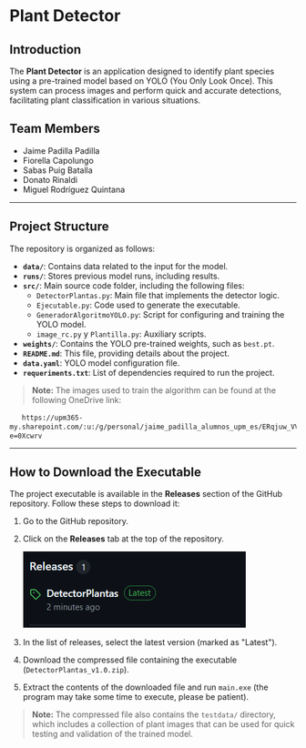 # Plant Detector

## Introduction

The **Plant Detector** is an application designed to identify plant species using a pre-trained model based on YOLO (You Only Look Once). This system can process images and perform quick and accurate detections, facilitating plant classification in various situations. 

## Team Members
- Jaime Padilla Padilla
- Fiorella Capolungo
- Sabas Puig Batalla
- Donato Rinaldi
- Miguel Rodríguez Quintana

---

## Project Structure
The repository is organized as follows:

- **`data/`**: Contains data related to the input for the model.
- **`runs/`**: Stores previous model runs, including results.
- **`src/`**: Main source code folder, including the following files:
  - `DetectorPlantas.py`: Main file that implements the detector logic.
  - `Ejecutable.py`: Code used to generate the executable.
  - `GeneradorAlgoritmoYOLO.py`: Script for configuring and training the YOLO model.
  - `image_rc.py` y `Plantilla.py`: Auxiliary scripts.
- **`weights/`**: Contains the YOLO pre-trained weights, such as `best.pt`.
- **`README.md`**: This file, providing details about the project.
- **`data.yaml`**: YOLO model configuration file.
- **`requeriments.txt`**: List of dependencies required to run the project.

> **Note:** The images used to train the algorithm can be found at the following OneDrive link:
```plaintext
   https://upm365-my.sharepoint.com/:u:/g/personal/jaime_padilla_alumnos_upm_es/ERqjuw_VVjlBqhy6jH5ZmeQB1Hh2zZHiOjmRSKRmWmAm7g?e=0Xcwrv
   ```
---

## How to Download the Executable

The project executable is available in the **Releases** section of the GitHub repository. Follow these steps to download it:

1. Go to the GitHub repository.
2. Click on the **Releases** tab at the top of the repository.
   
   ![Imagen de la pestaña Releases](/img/release.png)
   
3. In the list of releases, select the latest version (marked as "Latest").
4. Download the compressed file containing the executable (`DetectorPlantas_v1.0.zip`).
5. Extract the contents of the downloaded file and run `main.exe` (the program may take some time to execute, please be patient).

> **Note:** The compressed file also contains the `testdata/` directory, which includes a collection of plant images that can be used for quick testing and validation of the trained model.
